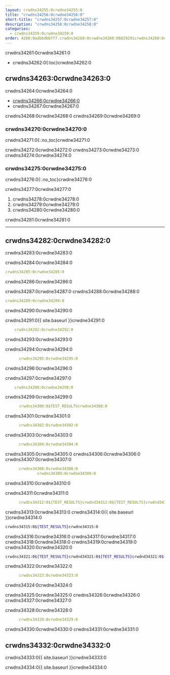 ```yaml
---
layout: crwdns34255:0crwdne34255:0
title: "crwdns34256:0crwdne34256:0"
short-title: "crwdns34257:0crwdne34257:0"
description: "crwdns34258:0crwdne34258:0"
categories:
  - crwdns34259:0crwdne34259:0
order: 4260:0adb6db6ff7.crwdns34260:0crwdne34260:06829291crwdns34260:0crwdne34260:0
---
```

crwdns34261:0crwdne34261:0

- crwdns34262:0{:toc}crwdne34262:0

## crwdns34263:0crwdne34263:0

crwdns34264:0crwdne34264:0

- <a href="crwdns34265:0crwdne34265:0" target="_blank">crwdns34266:0crwdne34266:0</a>
- crwdns34267:0crwdne34267:0

crwdns34268:0crwdne34268:0 crwdns34269:0crwdne34269:0

### crwdns34270:0crwdne34270:0

crwdns34271:0{:.no_toc}crwdne34271:0

crwdns34272:0crwdne34272:0 crwdns34273:0crwdne34273:0 crwdns34274:0crwdne34274:0

### crwdns34275:0crwdne34275:0

crwdns34276:0{:.no_toc}crwdne34276:0

crwdns34277:0crwdne34277:0

1. crwdns34278:0crwdne34278:0
2. crwdns34279:0crwdne34279:0
3. crwdns34280:0crwdne34280:0

crwdns34281:0crwdne34281:0

* * *

## crwdns34282:0crwdne34282:0

crwdns34283:0crwdne34283:0

crwdns34284:0crwdne34284:0

```yaml
crwdns34285:0crwdne34285:0
```

crwdns34286:0crwdne34286:0

crwdns34287:0crwdne34287:0 crwdns34288:0crwdne34288:0

```yaml
crwdns34289:0crwdne34289:0
```

crwdns34290:0crwdne34290:0

crwdns34291:0{{ site.baseurl }}crwdne34291:0

```yaml
    crwdns34292:0crwdne34292:0
```

crwdns34293:0crwdne34293:0

crwdns34294:0crwdne34294:0

```yaml
      crwdns34295:0crwdne34295:0
```

crwdns34296:0crwdne34296:0

crwdns34297:0crwdne34297:0

```yaml
    crwdns34298:0crwdne34298:0
```

crwdns34299:0crwdne34299:0

```yaml
      crwdns34300:0$TEST_RESULTScrwdne34300:0
```

crwdns34301:0crwdne34301:0

```yaml
      crwdns34302:0crwdne34302:0
```

crwdns34303:0crwdne34303:0

```yaml
      crwdns34304:0crwdne34304:0
```

crwdns34305:0crwdne34305:0 crwdns34306:0crwdne34306:0 crwdns34307:0crwdne34307:0

```yaml
      crwdns34308:0crwdne34308:0
              crwdns34309:0crwdne34309:0
```

crwdns34310:0crwdne34310:0

crwdns34311:0crwdne34311:0

```yaml
      crwdns34312:0${TEST_RESULTS}crwdnd34312:0${TEST_RESULTS}crwdnd34312:0${TEST_RESULTS}crwdne34312:0
```

crwdns34313:0crwdne34313:0 crwdns34314:0{{ site.baseurl }}crwdne34314:0

```bash
crwdns34315:0${TEST_RESULTS}crwdne34315:0
```

crwdns34316:0crwdne34316:0 crwdns34317:0crwdne34317:0 crwdns34318:0crwdne34318:0 crwdns34319:0crwdne34319:0 crwdns34320:0crwdne34320:0

```bash
crwdns34321:0${TEST_RESULTS}crwdnd34321:0${TEST_RESULTS}crwdnd34321:0${TEST_RESULTS}crwdne34321:0
```

crwdns34322:0crwdne34322:0

```yaml
      crwdns34323:0crwdne34323:0
```

crwdns34324:0crwdne34324:0

crwdns34325:0crwdne34325:0 crwdns34326:0crwdne34326:0 crwdns34327:0crwdne34327:0

crwdns34328:0crwdne34328:0

```yaml
      crwdns34329:0crwdne34329:0
```

crwdns34330:0crwdne34330:0 crwdns34331:0crwdne34331:0

## crwdns34332:0crwdne34332:0

crwdns34333:0{{ site.baseurl }}crwdne34333:0

crwdns34334:0{{ site.baseurl }}crwdne34334:0